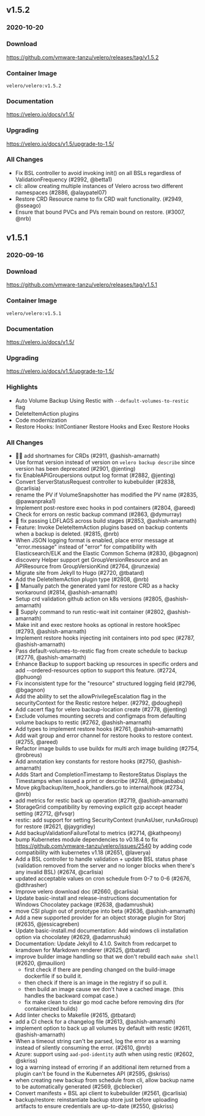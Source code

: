 ## v1.5.2
### 2020-10-20
### Download
https://github.com/vmware-tanzu/velero/releases/tag/v1.5.2

### Container Image
`velero/velero:v1.5.2`

### Documentation
https://velero.io/docs/v1.5/

### Upgrading
https://velero.io/docs/v1.5/upgrade-to-1.5/

### All Changes
  * Fix BSL controller to avoid invoking init() on all BSLs regardless of ValidationFrequency (#2992, @betta1)
  * cli: allow creating multiple instances of Velero across two different namespaces (#2886, @alaypatel07)
  * Restore CRD Resource name to fix CRD wait functionality. (#2949, @sseago)
  * Ensure that bound PVCs and PVs remain bound on restore. (#3007, @nrb)

## v1.5.1
### 2020-09-16

### Download
https://github.com/vmware-tanzu/velero/releases/tag/v1.5.1

### Container Image
`velero/velero:v1.5.1`

### Documentation
https://velero.io/docs/v1.5/

### Upgrading
https://velero.io/docs/v1.5/upgrade-to-1.5/

### Highlights

 * Auto Volume Backup Using Restic with `--default-volumes-to-restic` flag
 * DeleteItemAction plugins
 * Code modernization
 * Restore Hooks: InitContianer Restore Hooks and Exec Restore Hooks

### All Changes

  * 🏃‍♂️ add shortnames for CRDs (#2911, @ashish-amarnath)
  * Use format version instead of version on `velero backup describe` since version has been deprecated (#2901, @jenting)
  * fix EnableAPIGroupersions output log format (#2882, @jenting)
  * Convert ServerStatusRequest controller to kubebuilder (#2838, @carlisia)
  * rename the PV if VolumeSnapshotter has modified the PV name (#2835, @pawanpraka1)
  * Implement post-restore exec hooks in pod containers (#2804, @areed)
  * Check for errors on restic backup command (#2863, @dymurray)
  * 🐛 fix passing LDFLAGS across build stages (#2853, @ashish-amarnath)
  * Feature: Invoke DeleteItemAction plugins based on backup contents when a backup is deleted. (#2815, @nrb)
  * When JSON logging format is enabled, place error message at "error.message" instead of "error" for compatibility with Elasticsearch/ELK and the Elastic Common Schema (#2830, @bgagnon)
  * discovery Helper support get GroupVersionResource and an APIResource from GroupVersionKind (#2764, @runzexia)
  * Migrate site from Jekyll to Hugo (#2720, @tbatard)
  * Add the DeleteItemAction plugin type (#2808, @nrb)
  * 🐛 Manually patch the generated yaml for restore CRD as a hacky workaround (#2814, @ashish-amarnath)
  * Setup crd validation github action on k8s versions (#2805, @ashish-amarnath)
  * 🐛 Supply command to run restic-wait init container (#2802, @ashish-amarnath)
  * Make init and exec restore hooks as optional in restore hookSpec (#2793, @ashish-amarnath)
  * Implement restore hooks injecting init containers into pod spec (#2787, @ashish-amarnath)
  * Pass default-volumes-to-restic flag from create schedule to backup (#2776, @ashish-amarnath)
  * Enhance Backup to support backing up resources in specific orders and add --ordered-resources option to support this feature. (#2724, @phuong)
  * Fix inconsistent type for the "resource" structured logging field (#2796, @bgagnon)
  * Add the ability to set the allowPrivilegeEscalation flag in the securityContext for the Restic restore helper. (#2792, @doughepi)
  * Add cacert flag for velero backup-location create (#2778, @jenting)
  * Exclude volumes mounting secrets and configmaps from defaulting volume backups to restic (#2762, @ashish-amarnath)
  * Add types to implement restore hooks (#2761, @ashish-amarnath)
  * Add wait group and error channel for restore hooks to restore context. (#2755, @areed)
  * Refactor image builds to use buildx for multi arch image building (#2754, @robreus)
  * Add annotation key constants for restore hooks (#2750, @ashish-amarnath)
  * Adds Start and CompletionTimestamp to RestoreStatus
Displays the Timestamps when issued a print or describe (#2748, @thejasbabu)
  * Move pkg/backup/item_hook_handlers.go to internal/hook (#2734, @nrb)
  * add metrics for restic back up operation (#2719, @ashish-amarnath)
  * StorageGrid compatibility by removing explicit gzip accept header setting (#2712, @fvsqr)
  * restic: add support for setting SecurityContext (runAsUser, runAsGroup) for restore (#2621, @jaygridley)
  * Add backupValidationFailureTotal to metrics (#2714, @kathpeony)
  * bump Kubernetes module dependencies to v0.18.4 to fix https://github.com/vmware-tanzu/velero/issues/2540 by adding code compatibility with kubernetes v1.18 (#2651, @laverya)
  * Add a BSL controller to handle validation + update BSL status phase (validation removed from the server and no longer blocks when there's any invalid BSL) (#2674, @carlisia)
  * updated acceptable values on cron schedule from 0-7 to 0-6 (#2676, @dthrasher)
  * Improve velero download doc (#2660, @carlisia)
  * Update basic-install and release-instructions documentation for Windows Chocolatey package (#2638, @adamrushuk)
  * move CSI plugin out of prototype into beta (#2636, @ashish-amarnath)
  * Add a new supported provider for an object storage plugin for Storj (#2635, @jessicagreben)
  * Update basic-install.md documentation: Add windows cli installation option via chocolatey (#2629, @adamrushuk)
  * Documentation: Update Jekyll to 4.1.0. Switch from redcarpet to kramdown for Markdown renderer (#2625, @tbatard)
  * improve builder image handling so that we don't rebuild each `make shell` (#2620, @mauilion)
    * first check if there are pending changed on the build-image dockerfile if so build it.
    * then check if there is an image in the registry if so pull it.
    * then build an image cause we don't have a cached image. (this handles the backward compat case.)
    * fix make clean to clear go mod cache before removing dirs (for containerized builds)
  * Add linter checks to Makefile (#2615, @tbatard)
  * add a CI check for a changelog file (#2613, @ashish-amarnath)
  * implement option to back up all volumes by default with restic  (#2611, @ashish-amarnath)
  * When a timeout string can't be parsed, log the error as a warning instead of silently consuming the error. (#2610, @nrb)
  * Azure: support using `aad-pod-identity` auth when using restic (#2602, @skriss)
  * log a warning instead of erroring if an additional item returned from a plugin can't be found in the Kubernetes API (#2595, @skriss)
  * when creating new backup from schedule from cli, allow backup name to be automatically generated (#2569, @cblecker)
  * Convert manifests + BSL api client to kubebuilder (#2561, @carlisia)
  * backup/restore: reinstantiate backup store just before uploading artifacts to ensure credentials are up-to-date (#2550, @skriss)

